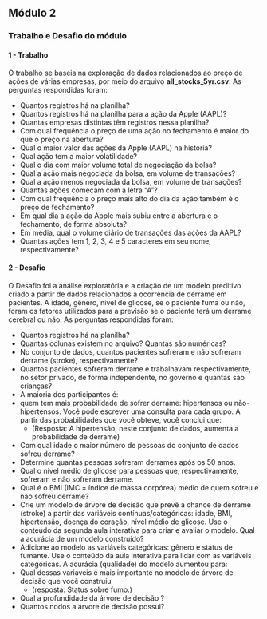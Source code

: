 
## Módulo 2 

### Trabalho e Desafio do módulo

#### 1 - Trabalho
O trabalho se baseia na exploração de dados relacionados ao preço de ações de várias empresas, por meio do arquivo **all_stocks_5yr.csv**:
As perguntas respondidas foram:
- Quantos registros há na planilha?
- Quantos registros há na planilha para a ação da Apple (AAPL)? 
- Quantas empresas distintas têm registros nessa planilha?
- Com qual frequência o preço de uma ação no fechamento é maior do que o preço na abertura?
- Qual o maior valor das ações da Apple (AAPL) na história?
- Qual ação tem a maior volatilidade? 
- Qual o dia com maior volume total de negociação da bolsa?
- Qual a ação mais negociada da bolsa, em volume de transações?
- Qual a ação menos negociada da bolsa, em volume de transações?
- Quantas ações começam com a letra “A”? 
- Com qual frequência o preço mais alto do dia da ação também é o preço de fechamento?
- Em qual dia a ação da Apple mais subiu entre a abertura e o fechamento, de forma absoluta?
- Em média, qual o volume diário de transações das ações da AAPL?
- Quantas ações tem 1, 2, 3, 4 e 5 caracteres em seu nome, respectivamente?

#### 2 - Desafio

O Desafio foi a análise exploratória e a criação de um  modelo preditivo criado a partir de dados relacionados a ocorrência de derrame em pacientes.
A idade, gênero, nível de glicose, se o paciente fuma ou não, foram os fatores utilizados para a previsão se o paciente terá um derrame cerebral ou não. 
As perguntas respondidas foram:
- Quantos registros há na planilha?
- Quantas colunas existem no arquivo? Quantas são numéricas?
- No conjunto de dados, quantos pacientes sofreram e não sofreram derrame (stroke), respectivamente?
- Quantos pacientes sofreram derrame e trabalhavam respectivamente, no setor privado, de forma independente, no governo e quantas são crianças?
- A maioria dos participantes é:
- quem tem mais probabilidade de sofrer derrame: hipertensos ou não-hipertensos. Você pode escrever uma consulta para cada grupo. A partir das probabilidades que você obteve, você conclui que:
     - (Resposta: A hipertensão, neste conjunto de dados, aumenta a probabilidade de derrame)
- Com qual idade o maior número de pessoas do conjunto de dados sofreu derrame?
-  Determine quantas pessoas sofreram derrames após os 50 anos.
-   Qual o nível médio de glicose para pessoas que, respectivamente, sofreram e não sofreram derrame.
-   Qual é o BMI (IMC = índice de massa corpórea) médio de quem sofreu e não sofreu derrame?
-   Crie um modelo de árvore de decisão que prevê a chance de derrame (stroke) a partir das variáveis contínuas/categóricas: idade, BMI, hipertensão, doença do coração, nível médio de glicose. Use o conteúdo da segunda aula interativa para criar e avaliar o modelo.
Qual a acurácia de um modelo construído?
- Adicione ao modelo as variáveis categóricas: gênero e status de fumante. Use o conteúdo da aula interativa para lidar com as variáveis categóricas.  A acurácia (qualidade) do modelo aumentou para:
- Qual dessas variáveis é mais importante no modelo de árvore de decisão que você construiu 
    - (resposta: Status sobre fumo.)
- Qual a profundidade da árvore de decisão ?
- Quantos nodos a árvore de decisão possui?


 

